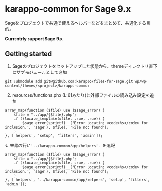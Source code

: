 # karappo-common for Sage 9.x

Sageをプロジェクトで共通で使えるヘルパーなどをまとめて、共通化する目的。

**Currentrly support Sage 9.x**

## Getting started

1. Sageのプロジェクトをセットアップした状態から、themeディレクトリ直下にサブモジュールとして追加
  ```
  git submodule add git@github.com:karappo/files-for-sage.git wp/wp-content/themes/<project>/karappo-common
  ```
2. resources/functions.php (L:61あたり)に外部ファイルの読み込み設定を追加
  ```
  array_map(function ($file) use ($sage_error) {
      $file = "../app/{$file}.php";
      if (!locate_template($file, true, true)) {
          $sage_error(sprintf(__('Error locating <code>%s</code> for inclusion.', 'sage'), $file), 'File not found');
      }
  }, ['helpers', 'setup', 'filters', 'admin']);
  ```
  ↓ 末尾の行に`'../karappo-common/app/helpers', `を追記
  ```
  array_map(function ($file) use ($sage_error) {
      $file = "../app/{$file}.php";
      if (!locate_template($file, true, true)) {
          $sage_error(sprintf(__('Error locating <code>%s</code> for inclusion.', 'sage'), $file), 'File not found');
      }
  }, ['helpers', '../karappo-common/app/helpers', 'setup', 'filters', 'admin']);
  ```